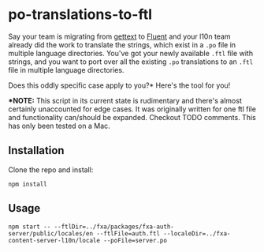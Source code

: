 
# po-translations-to-ftl

Say your team is migrating from [gettext](https://www.npmjs.com/package/node-gettext) to [Fluent](https://www.npmjs.com/package/@fluent/bundle) and your l10n team already did the work to translate the strings, which exist in a `.po` file in multiple language directories. You've got your newly available `.ftl` file with strings, and you want to port over all the existing `.po` translations to an `.ftl` file in multiple language directories.

Does this oddly specific case apply to you?* Here's the tool for you!

<b>*NOTE:</b> This script in its current state is rudimentary and there's almost certainly unaccounted for edge cases. It was originally written for one ftl file and functionality can/should be expanded. Checkout TODO comments. This has only been tested on a Mac.

## Installation

Clone the repo and install:

```
npm install
```

## Usage

```
npm start -- --ftlDir=../fxa/packages/fxa-auth-server/public/locales/en --ftlFile=auth.ftl --localeDir=../fxa-content-server-l10n/locale --poFile=server.po
```